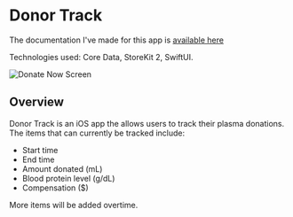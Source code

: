 # Donor Track
The documentation I've made for this app is [available here](https://hunterdobb.github.io/DonorTrack_remote/documentation/donortrack/)

Technologies used: Core Data, StoreKit 2, SwiftUI.

![Donate Now Screen](https://user-images.githubusercontent.com/6664220/229232124-e17b426c-cf29-4ee3-8d31-07dad11186c2.png)

## Overview

Donor Track is an iOS app the allows users to track their plasma donations.
The items that can currently be tracked include:
* Start time
* End time
* Amount donated (mL)
* Blood protein level (g/dL)
* Compensation ($)

More items will be added overtime.


